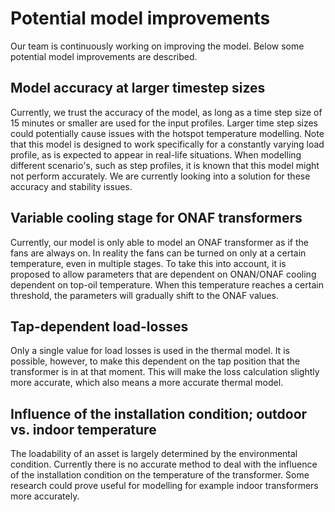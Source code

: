 <!--
SPDX-FileCopyrightText: Contributors to the Transformer Thermal Model project

SPDX-License-Identifier: MPL-2.0
-->

# Potential model improvements

Our team is continuously working on improving the model. Below some potential model improvements are described.

## Model accuracy at larger timestep sizes

Currently, we trust the accuracy of the model, as long as a time step size of 15 minutes or smaller are used for the
input profiles. Larger time step sizes could potentially cause issues with the hotspot temperature modelling. Note that
this model is designed to work specifically for a constantly varying load profile, as is expected to appear in real-life
situations. When modelling different scenario's, such as step profiles, it is known that this model might not perform
accurately. We are currently looking into a solution for these accuracy and stability issues.

## Variable cooling stage for ONAF transformers

Currently, our model is only able to model an ONAF transformer as if the fans are always on. In reality the fans can be
turned on only at a certain temperature, even in multiple stages. To take this into account, it is proposed to allow
parameters that are dependent on ONAN/ONAF cooling dependent on top-oil temperature. When this temperature reaches a
certain threshold, the parameters will gradually shift to the ONAF values.

## Tap-dependent load-losses

Only a single value for load losses is used in the thermal model. It is possible, however, to make this dependent
on the tap position that the transformer is in at that moment. This will make the loss calculation slightly more
accurate, which also means a more accurate thermal model.

## Influence of the installation condition; outdoor vs. indoor temperature

The loadability of an asset is largely determined by the environmental condition. Currently there is no accurate method
to deal with the influence of the installation condition on the temperature of the transformer. Some research could
prove useful for modelling for example indoor transformers more accurately.
